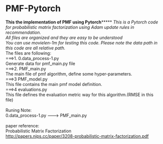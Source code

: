 # PMF-Pytorch
******************************This the implementation of PMF using Pytorch***********************************
*This is a Pytorch code for probabilistic matrix factorization using Adam update rules in recommendation.*\
*All files are organized and they are easy to be understood*\
*You can use movielen-1m for testing this code. Please note the data path in this code are all relative path.*\
The files are following:\
===>1. 0.data_process-1.py\
Generate data for pmf_main.py file\
===>2. PMF_main.py\
The main file of pmf algorithm, define some hyper-parameters.\
===>3 PMF_model.py\
This file contains the main pmf model definition.\
===>4 evaluations.py\
This file defines the evaluation metric way for this algorithm.(RMSE in this file)\
\
Runing Note:\
0.data_process-1.py ---> PMF_main.py\
\
paper reference:\
Probabilistic Matrix Factorization\
http://papers.nips.cc/paper/3208-probabilistic-matrix-factorization.pdf
